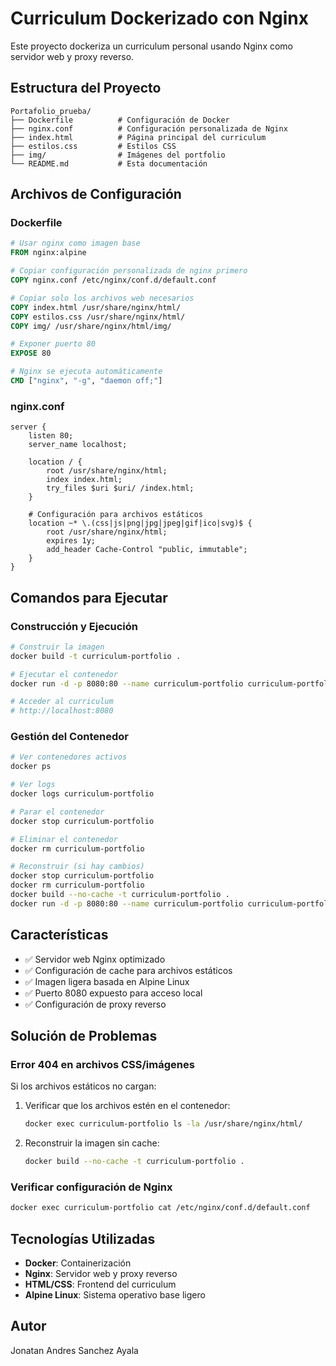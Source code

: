 # Curriculum Dockerizado con Nginx

Este proyecto dockeriza un curriculum personal usando Nginx como servidor web y proxy reverso.

## Estructura del Proyecto

```
Portafolio_prueba/
├── Dockerfile          # Configuración de Docker
├── nginx.conf          # Configuración personalizada de Nginx
├── index.html          # Página principal del curriculum
├── estilos.css         # Estilos CSS
├── img/                # Imágenes del portfolio
└── README.md           # Esta documentación
```

## Archivos de Configuración

### Dockerfile
```dockerfile
# Usar nginx como imagen base
FROM nginx:alpine

# Copiar configuración personalizada de nginx primero
COPY nginx.conf /etc/nginx/conf.d/default.conf

# Copiar solo los archivos web necesarios
COPY index.html /usr/share/nginx/html/
COPY estilos.css /usr/share/nginx/html/
COPY img/ /usr/share/nginx/html/img/

# Exponer puerto 80
EXPOSE 80

# Nginx se ejecuta automáticamente
CMD ["nginx", "-g", "daemon off;"]
```

### nginx.conf
```nginx
server {
    listen 80;
    server_name localhost;
    
    location / {
        root /usr/share/nginx/html;
        index index.html;
        try_files $uri $uri/ /index.html;
    }
    
    # Configuración para archivos estáticos
    location ~* \.(css|js|png|jpg|jpeg|gif|ico|svg)$ {
        root /usr/share/nginx/html;
        expires 1y;
        add_header Cache-Control "public, immutable";
    }
}
```

## Comandos para Ejecutar

### Construcción y Ejecución
```bash
# Construir la imagen
docker build -t curriculum-portfolio .

# Ejecutar el contenedor
docker run -d -p 8080:80 --name curriculum-portfolio curriculum-portfolio

# Acceder al curriculum
# http://localhost:8080
```

### Gestión del Contenedor
```bash
# Ver contenedores activos
docker ps

# Ver logs
docker logs curriculum-portfolio

# Parar el contenedor
docker stop curriculum-portfolio

# Eliminar el contenedor
docker rm curriculum-portfolio

# Reconstruir (si hay cambios)
docker stop curriculum-portfolio
docker rm curriculum-portfolio
docker build --no-cache -t curriculum-portfolio .
docker run -d -p 8080:80 --name curriculum-portfolio curriculum-portfolio
```

## Características

- ✅ Servidor web Nginx optimizado
- ✅ Configuración de cache para archivos estáticos
- ✅ Imagen ligera basada en Alpine Linux
- ✅ Puerto 8080 expuesto para acceso local
- ✅ Configuración de proxy reverso

## Solución de Problemas

### Error 404 en archivos CSS/imágenes
Si los archivos estáticos no cargan:
1. Verificar que los archivos estén en el contenedor:
   ```bash
   docker exec curriculum-portfolio ls -la /usr/share/nginx/html/
   ```
2. Reconstruir la imagen sin cache:
   ```bash
   docker build --no-cache -t curriculum-portfolio .
   ```

### Verificar configuración de Nginx
```bash
docker exec curriculum-portfolio cat /etc/nginx/conf.d/default.conf
```

## Tecnologías Utilizadas

- **Docker**: Containerización
- **Nginx**: Servidor web y proxy reverso
- **HTML/CSS**: Frontend del curriculum
- **Alpine Linux**: Sistema operativo base ligero

## Autor

Jonatan Andres Sanchez Ayala
